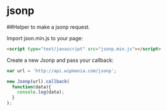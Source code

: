 jsonp
=====

##Helper to make a jsonp request.

Import json.min.js to your page:
```html
<script type="text/javascript" src="jsonp.min.js"></script>
```

Create a new Jsonp and pass your callback:

```javascript
var url = 'http://api.wipmania.com/jsonp';

new Jsonp(url).callback(
  function(data){
    console.log(data);
  }
);
```


